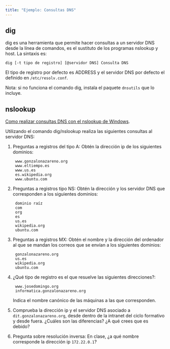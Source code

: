 ```yaml
---
title: "Ejemplo: Consultas DNS"
---
```

 

## dig

dig es una herramienta que permite hacer consultas a un servidor DNS desde la línea de comandos, es el sustituto de los programas nslookup y host. La sintaxis es:

    dig [-t tipo de registro] [@servidor DNS] Consulta DNS

El tipo de registro por defecto es ADDRESS y el servidor DNS por defecto el definido en ``/etc/resolv.conf``.

Nota: si no funciona el comando dig, instala el paquete `dnsutils` que lo incluye.


## nslookup

[Como realizar consultas DNS con el nslookup de Windows](http://systemadmin.es/2010/09/como-realizar-consultas-dns-con-el-nslookup-de-windows).

Utilizando el comando dig/nslookup realiza las siguientes consultas al servidor DNS:

1. Preguntas a registros del tipo A: Obtén la dirección ip de los siguientes dominios:

        www.gonzalonazareno.org 
        www.eltiempo.es
        www.us.es
        es.wikipedia.org
        www.ubuntu.com

2. Preguntas a registros tipo NS: Obtén la dirección y los servidor DNS que corresponden a los siguientes dominios:

        dominio raíz
        com
        org
        es
        us.es
        wikipedia.org
        ubuntu.com

3. Preguntas a registros MX: Obtén el nombre y la dirección del ordenador al que se mandan los correos que se envían a los siguientes dominios:

        gonzalonazareno.org
        us.es
        wikipedia.org
        ubuntu.com

4. ¿Qué tipo de registro es el que resuelve las siguientes direcciones?:
         
        www.josedomingo.org
        informatica.gonzalonazareno.org

    Indica el nombre canónico de las máquinas a las que corresponden.

5. Comprueba la dirección ip y el servidor DNS asociado a ``dit.gonzalonazareno.org``, desde dentro de la intranet del ciclo formativo y desde fuera. ¿Cuáles son las diferencias? ¿A qué crees que es debido?

6. Pregunta sobre resolución inversa: En clase, ¿a qué nombre corresponde la dirección ip ``172.22.0.1``?
